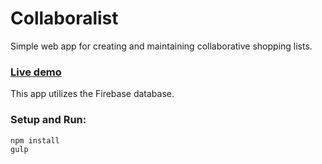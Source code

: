 # Collaboralist
Simple web app for creating and maintaining collaborative shopping lists.

### [Live demo](https://collaboralist.github.io/)

This app utilizes the Firebase database.

### Setup and Run:

    npm install
    gulp